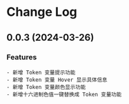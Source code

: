 # Change Log

## 0.0.3 (2024-03-26)

### Features

    - 新增 Token 变量提示功能
    - 新增 Token 变量 Hover 显示具体信息
    - 新增 Token 变量颜色显示功能
    - 新增十六进制色值一键替换成 Token 变量功能
